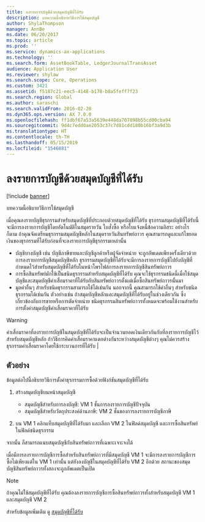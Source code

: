 ```yaml
---
title: ลงรายการบัญชีด้วยสมุดบัญชีที่ได้รับ
description: บทความนี้อธิบายวิธีการใช้สมุดบัญชี
author: ShylaThompson
manager: AnnBe
ms.date: 06/20/2017
ms.topic: article
ms.prod: ''
ms.service: dynamics-ax-applications
ms.technology: ''
ms.search.form: AssetBookTable, LedgerJournalTransAsset
audience: Application User
ms.reviewer: shylaw
ms.search.scope: Core, Operations
ms.custom: 3421
ms.assetid: f5187c21-eec5-4148-b178-b8a5feff7f23
ms.search.region: Global
ms.author: saraschi
ms.search.validFrom: 2016-02-28
ms.dyn365.ops.version: AX 7.0.0
ms.openlocfilehash: ff1dbf67a53a5639e448da707898b55cd00cba94
ms.sourcegitcommit: 9d4c7edd0ae2053c37c7d81cdd180b16bf3a9d3b
ms.translationtype: HT
ms.contentlocale: th-TH
ms.lasthandoff: 05/15/2019
ms.locfileid: "1546881"
---
```

# <a name="post-with-derived-books"></a>ลงรายการบัญชีด้วยสมุดบัญชีที่ได้รับ

[!include [banner](../includes/banner.md)]

บทความนี้อธิบายวิธีการใช้สมุดบัญชี

เมื่อคุณลงรายบัญชีธุรกรรมสำหรับสมุดบัญชีที่ประกอบด้วยสมุดบัญชีที่ได้รับ ธุรกรรมสมุดบัญชีที่ได้รับนี้จะมีการลงรายการบัญชีโดยอัตโนมัติในสมุดรายวัน ใบสั่งซื้อ หรือใบแจ้งหนี้ข้อความอิสระ อย่างไรก็ตาม ถ้าคุณจัดเตรียมธุรกรรมสมุดบัญชีหลักในสมุดรายวันสินทรัพย์ถาวร คุณสามารถดูและแก้ไขยอดเงินของธุรกรรมที่ได้รับก่อนที่จะลงรายการบัญชีธุรกรรมเหล่านั้น
-   บัญชีบางบัญชี เช่น บัญชีภาษีขายและบัญชีลูกค้าหรือผู้จัดจำหน่าย จะถูกอัพเดตเพียงครั้งเดียวด้วยการลงรายการบัญชีสมุดบัญชีหลัก ธุรกรรมสมุดบัญชีที่ได้รับจะมีการลงรายการบัญชีไปยังบัญชีที่กำหนดไว้สำหรับสมุดบัญชีที่ได้รับในหน้าโพรไฟล์การลงรายการบัญชีสินทรัพย์ถาวร
-   การซื้อสินทรัพย์มักใช้เป็นชนิดธุรกรรมสำหรับสมุดบัญชีที่ได้รับ คุณจะใช้ธุรกรรมชนิดนี้เมื่อใช้สมุดบัญชีและสมุดบัญชีค่าเสื่อมราคาที่ได้รับกับสินทรัพย์ถาวรตั้งแต่เมื่อซื้อสินทรัพย์ถาวรนั้นมา
-   มูลค่าอื่นๆ สำหรับชนิดธุรกรรมสามารถใช้ได้เช่นกัน นอกจากนี้ คุณสามารถใช้ค่าอื่นๆ สำหรับชนิดธุรกรรมได้เช่นกัน ตัวอย่างเช่น ถ้าสมุดบัญชีหลักและสมุดบัญชีที่ได้รับอยู่ในช่วงเดียวกัน ซึ่งเกี่ยวข้องกับการขายหรือการตัดจำหน่าย ชนิดธุรกรรมสินทรัพย์ถาวรทั้งหมดจะพร้อมใช้งานสำหรับการตั้งค่าสมุดบัญชีค่าเสื่อมราคาที่ได้รับ

> [!WARNING]
> ค่าเสื่อมราคาที่ลงรายการบัญชีในสมุดบัญชีที่ได้รับจะเป็นจำนวนยอดเงินเดียวกันกับที่ลงรายการบัญชีไว้สำหรับสมุดบัญชีหลัก ถ้าวิธีการคิดค่าเสื่อมราคาแตกต่างกันระหว่างสมุดบัญชีต่างๆ คุณไม่ควรสร้างธุรกรรมค่าเสื่อมราคาโดยใช้กระบวนการที่ได้รับ |

## <a name="example"></a>ตัวอย่าง 
ข้อมูลต่อไปนี้อธิบายวิธีการตั้งค่าธุรกรรมการซื้อด้วยฟังก์ชันสมุดบัญชีที่ได้รับ

1.  สร้างสมุดบัญชีบนหน้าสมุดบัญชี
    -   สมุดบัญชีสำหรับการลงบัญชี: VM 1 ชั้นการลงรายการบัญชีปัจจุบัน
    -   สมุดบัญชีสำหรับวัตถุประสงค์ด้านภาษี: VM 2 ชั้นของการลงรายการบัญชีภาษี

2.  บน VM 1 คลิกแท็บสมุดบัญชีที่ได้รับมา และเลือก VM 2 ในฟิลด์สมุดบัญชี และการซื้อสินทรัพย์ในฟิลด์ชนิดธุรกรรม

จากนั้น ก็สามารถแนบสมุดบัญชีกับสินทรัพย์ถาวรที่เฉพาะเจาะจงได้ 

เมื่อมีการลงรายการบัญชีการซื้อสำหรับสินทรัพย์ถาวรที่มีสมุดบัญชี VM 1 จะมีการลงรายการบัญชีการซื้อไม่เพียงแต่ใน VM 1 เท่านั้น แต่ยังลงบัญชีในสมุดบัญชีที่ได้รับ VM 2 อีกด้วย สถานะของสมุดบัญชีสินทรัพย์ถาวรทั้งสองจะถูกอัพเดตเป็นเปิด

> [!NOTE]                                                                                                         
> ถ้าคุณไม่ใช้สมุดบัญชีที่ได้รับ คุณต้องลงรายการบัญชีการซื้อสินทรัพย์ถาวรทั้งสำหรับสมุดบัญชี VM 1 และสมุดบัญชี VM 2

สำหรับข้อมูลเพิ่มเติม ดู [สมุดบัญชีที่ได้รับ](derived-books.md)



